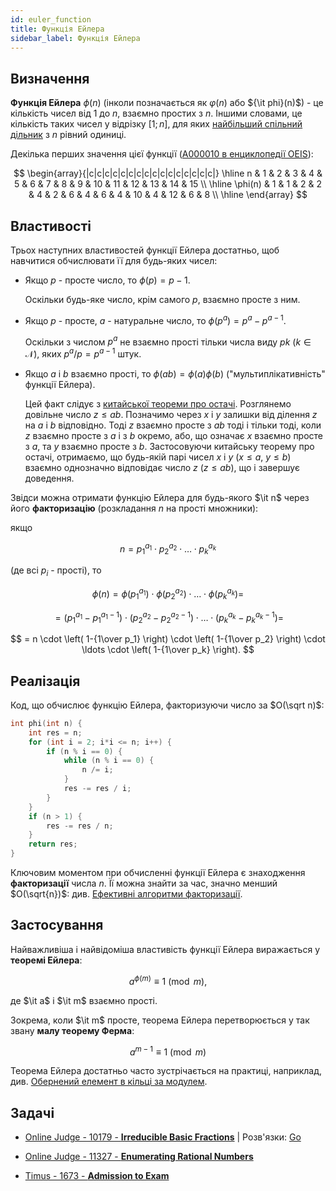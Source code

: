 ```yaml
---
id: euler_function
title: Функція Ейлера
sidebar_label: Функція Ейлера
---
```


## Визначення

**Функція Ейлера** $\phi (n)$ (інколи позначається як $\varphi(n)$ або ${\it phi}(n)$) - це кількість чисел від $1$ до $n$, взаємно простих з $n$. Іншими словами, це кількість таких чисел у відрізку $[1; n]$, для яких [найбільший спільний дільник](../algebra/euclid_algorithm) з $n$ рівний одиниці.

Декілька перших значення цієї функції ([A000010 в енциклопедії OEIS](https://oeis.org/A000010)):

$$
\begin{array}{|c|c|c|c|c|c|c|c|c|c|c|c|c|c|c|c|} \hline n & 1 & 2 & 3 & 4 & 5 & 6 & 7 & 8 & 9 & 10 & 11 & 12 & 13 & 14 & 15 \\ \hline \phi(n) & 1 & 1 & 2 & 2 & 4 & 2 & 6 & 4 & 6 & 4 & 10 & 4 & 12 & 6 & 8 \\ \hline \end{array}
$$

## Властивості

Трьох наступних властивостей функції Ейлера достатньо, щоб навчитися обчислювати її для будь-яких чисел:

* Якщо $p$ - просте число, то $\phi (p)=p-1$.

    Оскільки будь-яке число, крім самого $p$, взаємно просте з ним.

* Якщо $p$ - просте, $a$ - натуральне число, то $\phi (p^a)=p^a-p^{a-1}$.

    Оскільки з числом $p^a$ не взаємно прості тільки числа виду $pk$ $(k \in \mathcal{N})$, яких $p^a / p = p^{a-1}$ штук.

* Якщо $a$ і $b$ взаємно прості, то $\phi(ab) = \phi(a) \phi(b)$ ("мультиплікативність" функції Ейлера).

    Цей факт слідує з [китайської теореми про остачі](../algebra/chinese_theorem). Розглянемо довільне число $z \le ab$. Позначимо через $x$ і $y$ залишки від ділення $z$ на $a$ і $b$ відповідно. Тоді $z$ взаємно просте з $ab$ тоді і тільки тоді, коли $z$ взаємно просте з $a$ і з $b$ окремо, або, що означає $x$ взаємно просте з $a$, та $y$ взаємно просте з $b$. Застосовуючи китайську теорему про остачі, отримаємо, що будь-якій парі чисел $x$ і $y$ $(x \le a, ~ y \le b)$ взаємно однозначно відповідає число $z$ $(z \le ab)$, що і завершує доведення.

Звідси можна отримати функцію Ейлера для будь-якого $\it n$ через його **факторизацію** (розкладання $n$ на прості множники):

якщо

$$
n = p_1^{a_1} \cdot p_2^{a_2} \cdot \ldots \cdot p_k^{a_k}
$$

(де всі $p_i$ - прості), то

$$
\phi(n) = \phi(p_1^{a_1}) \cdot \phi(p_2^{a_2}) \cdot \ldots \cdot \phi(p_k^{a_k}) =
$$

$$
= (p_1^{a_1} - p_1^{a_1-1}) \cdot (p_2^{a_2} - p_2^{a_2-1}) \cdot \ldots \cdot (p_k^{a_k} - p_k^{a_k-1}) =
$$

$$
= n \cdot \left( 1-{1\over p_1} \right) \cdot \left( 1-{1\over p_2} \right) \cdot \ldots \cdot \left( 1-{1\over p_k} \right).
$$

## Реалізація

Код, що обчислює функцію Ейлера, факторизуючи число за $O(\sqrt n)$:

<!-- phi -->
``` cpp
int phi(int n) {
    int res = n;
    for (int i = 2; i*i <= n; i++) {
        if (n % i == 0) {
            while (n % i == 0) {
                n /= i;
            }
            res -= res / i;
        }
    }
    if (n > 1) {
        res -= res / n;
    }
    return res;
}
```

Ключовим моментом при обчисленні функції Ейлера є знаходження **факторизації** числа $n$. Її можна знайти за час, значно менший $O(\sqrt{n})$: див. [Ефективні алгоритми факторизації](../algebra/factorization).

## Застосування

Найважливіша і найвідоміша властивість функції Ейлера виражається у **теоремі Ейлера**:

$$
a^{\phi(m)} \equiv 1 \pmod m,
$$

де $\it a$ і $\it m$ взаємно прості.

Зокрема, коли $\it m$ просте, теорема Ейлера перетворюється у так звану **малу теорему Ферма**:

$$
a^{m-1} \equiv 1  \pmod m
$$

Теорема Ейлера достатньо часто зустрічається на практиці, наприклад, див. [Обернений елемент в кільці за модулем](../algebra/reverse_element).

## Задачі

* [Online Judge - 10179 - **Irreducible Basic Fractions**](https://onlinejudge.org/index.php?option=com_onlinejudge&Itemid=8&page=show_problem&problem=1120) | Розв'язки: [Go](https://shareablecode.com/snippets/golang-solution-for-uva-online-judge-10179-irreducable-basic-fractions-ukBe-agkg)

* [Online Judge - 11327 - **Enumerating Rational Numbers**](https://onlinejudge.org/index.php?option=com_onlinejudge&Itemid=8&page=show_problem&problem=2302)

* [Timus - 1673 - **Admission to Exam**](http://acm.timus.ru/problem.aspx?space=1&num=1673&locale=en)
